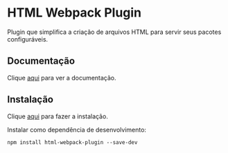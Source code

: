 # HTML Webpack Plugin

Plugin que simplifica a criação de arquivos HTML para servir seus pacotes configuráveis.

## Documentação

Clique [aqui](https://github.com/jantimon/html-webpack-plugin) para ver a documentação.

## Instalação

Clique [aqui](https://www.npmjs.com/package/html-webpack-plugin) para fazer a instalação.

Instalar como dependência de desenvolvimento:

```
npm install html-webpack-plugin --save-dev
```